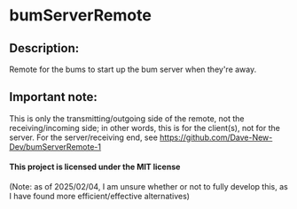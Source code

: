 # bumServerRemote
## Description:
Remote for the bums to start up the bum server when they're away.

## Important note:
This is only the transmitting/outgoing side of the remote, not the receiving/incoming side; in other words, this is for the client(s), not for the server. For the server/receiving end, see https://github.com/Dave-New-Dev/bumServerRemote-1


#### This project is licensed under the MIT license

(Note: as of 2025/02/04, I am unsure whether or not to fully develop this, as I have found more efficient/effective alternatives)
